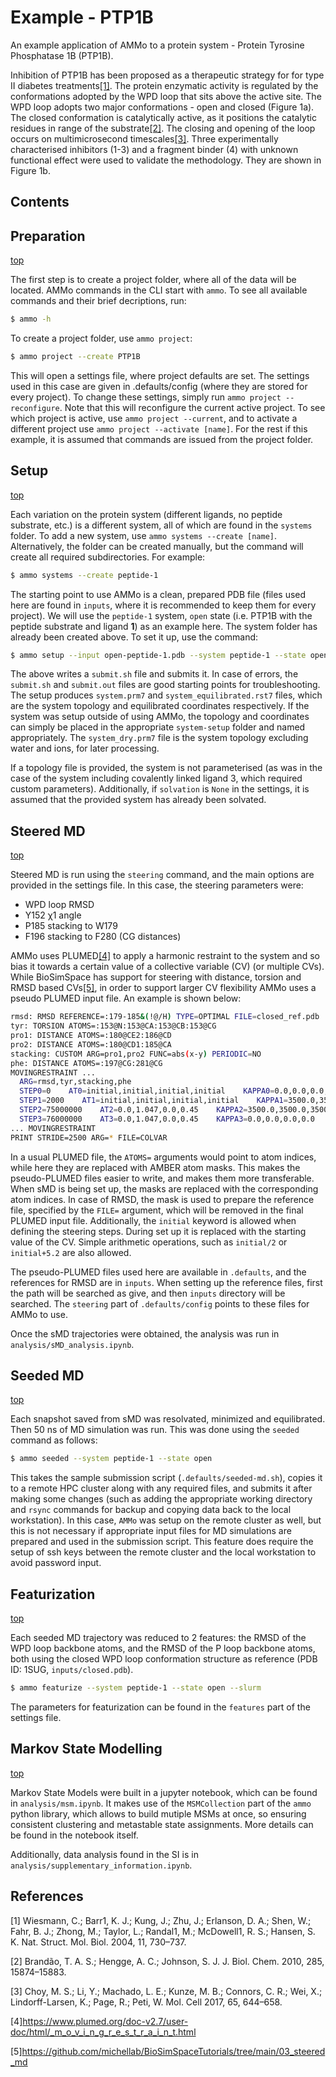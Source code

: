 # Example - PTP1B

An example application of AMMo to a protein system - Protein Tyrosine Phosphatase 1B (PTP1B).

Inhibition of PTP1B has been proposed as a therapeutic strategy for for type II diabetes treatments[[1]](#1). The protein enzymatic activity is regulated by the conformations adopted by the WPD loop that sits above the active site. The WPD loop adopts two major conformations - open and closed (Figure 1a). The closed conformation is catalytically active, as it positions the catalytic residues in range of the substrate[[2]](#2). The closing and opening of the loop occurs on multimicrosecond timescales[[3]](#3). Three experimentally characterised inhibitors (1-3) and a fragment binder (4) with unknown functional effect were used to validate the methodology. They are shown in Figure 1b.

## Contents



## Preparation
[top](#Example---PTP1B)

The first step is to create a project folder, where all of the data will be located. AMMo commands in the CLI start with `ammo`. To see all available commands and their brief decriptions, run:
```bash
$ ammo -h
```

To create a project folder, use `ammo project`:
```bash
$ ammo project --create PTP1B
```
This will open a settings file, where project defaults are set. The settings used in this case are given in .defaults/config (where they are stored for every project). To change these settings, simply run `ammo project --reconfigure`. Note that this will reconfigure the current active project. To see which project is active, use `ammo project --current`, and to activate a different project use `ammo project --activate [name]`. For the rest if this example, it is assumed that commands are issued from the project folder.

## Setup
[top](#Example---PTP1B)

Each variation on the protein system (different ligands, no peptide substrate, etc.) is a different system, all of which are found in the `systems` folder. To add a new system, use `ammo systems --create [name]`. Alternatively, the folder can be created manually, but the command will create all required subdirectories. For example:
```bash
$ ammo systems --create peptide-1
```

The starting point to use AMMo is a clean, prepared PDB file (files used here are found in `inputs`, where it is recommended to keep them for every project). We will use the `peptide-1` system, `open` state (i.e. PTP1B with the peptide substrate and ligand **1**) as an example here. The system folder has already been created above. To set it up, use the command:
```bash
$ ammo setup --input open-peptide-1.pdb --system peptide-1 --state open --slurm --charge -1
```

The above writes a `submit.sh` file and submits it. In case of errors, the `submit.sh` and `submit.out` files are good starting points for troubleshooting. The setup produces `system.prm7` and `system_equilibrated.rst7` files, which are the system topology and equilibrated coordinates respectively. If the system was setup outside of using AMMo, the topology and coordinates can simply be placed in the appropriate `system-setup` folder and named appropriately. The `system_dry.prm7` file is the system topology excluding water and ions, for later processing.

If a topology file is provided, the system is not parameterised (as was in the case of the system including covalently linked ligand 3, which required custom parameters). Additionally, if `solvation` is `None` in the settings, it is assumed that the provided system has already been solvated.

## Steered MD
[top](#Example---PTP1B)

Steered MD is run using the `steering` command, and the main options are provided in the settings file. In this case, the steering parameters were:
* WPD loop RMSD
* Y152 χ1 angle
* P185 stacking to W179
* F196 stacking to F280 (CG distances)

AMMo uses PLUMED[[4]](#4) to apply a harmonic restraint to the system and so bias it towards a certain value of a collective variable (CV) (or multiple CVs). While BioSimSpace has support for steering with distance, torsion and RMSD based CVs[[5]](#5), in order to support larger CV flexibility AMMo uses a pseudo PLUMED input file. An example is shown below:

```bash
rmsd: RMSD REFERENCE=:179-185&(!@/H) TYPE=OPTIMAL FILE=closed_ref.pdb
tyr: TORSION ATOMS=:153@N:153@CA:153@CB:153@CG
pro1: DISTANCE ATOMS=:180@CE2:186@CD
pro2: DISTANCE ATOMS=:180@CD1:185@CA
stacking: CUSTOM ARG=pro1,pro2 FUNC=abs(x-y) PERIODIC=NO
phe: DISTANCE ATOMS=:197@CG:281@CG
MOVINGRESTRAINT ...
  ARG=rmsd,tyr,stacking,phe
  STEP0=0    AT0=initial,initial,initial,initial    KAPPA0=0.0,0.0,0.0,0.0
  STEP1=2000    AT1=initial,initial,initial,initial    KAPPA1=3500.0,3500.0,3500.0,3500.0
  STEP2=75000000    AT2=0.0,1.047,0.0,0.45    KAPPA2=3500.0,3500.0,3500.0,3500.0
  STEP3=76000000    AT3=0.0,1.047,0.0,0.45    KAPPA3=0.0,0.0,0.0,0.0
... MOVINGRESTRAINT
PRINT STRIDE=2500 ARG=* FILE=COLVAR
```

In a usual PLUMED file, the `ATOMS=` arguments would point to atom indices, while here they are replaced with AMBER atom masks. This makes the pseudo-PLUMED files easier to write, and makes them more transferable. When sMD is being set up, the masks are replaced with the corresponding atom indices. In case of RMSD, the mask is used to prepare the reference file, specified by the `FILE=` argument, which will be removed in the final PLUMED input file. Additionally, the `initial` keyword is allowed when defining the steering steps. During set up it is replaced with the starting value of the CV. Simple arithmetic operations, such as `initial/2` or `initial+5.2` are also allowed.

The pseudo-PLUMED files used here are available in `.defaults`, and the references for RMSD are in `inputs`. When setting up the reference files, first the path will be searched as give, and then `inputs` directory will be searched. The `steering` part of `.defaults/config` points to these files for AMMo to use.

Once the sMD trajectories were obtained, the analysis was run in `analysis/sMD_analysis.ipynb`.

## Seeded MD
[top](#Example---PTP1B)

Each snapshot saved from sMD was resolvated, minimized and equilibrated. Then 50 ns of MD simulation was run. This was done using the `seeded` command as follows:

```bash
$ ammo seeded --system peptide-1 --state open
```

This takes the sample submission script (`.defaults/seeded-md.sh`), copies it to a remote HPC cluster along with any required files, and submits it after making some changes (such as adding the appropriate working directory and `rsync` commands for backup and copying data back to the local workstation). In this case, `AMMo` was setup on the remote cluster as well, but this is not necessary if appropriate input files for MD simulations are prepared and used in the submission script. This feature does require the setup of ssh keys between the remote cluster and the local workstation to avoid password input.

## Featurization
[top](#Example---PTP1B)

Each seeded MD trajectory was reduced to 2 features: the RMSD of the WPD loop backbone atoms, and the RMSD of the P loop backbone atoms, both using the closed WPD loop conformation structure as reference (PDB ID: 1SUG, `inputs/closed.pdb`).

```bash
$ ammo featurize --system peptide-1 --state open --slurm
```

The parameters for featurization can be found in the `features` part of the settings file.

## Markov State Modelling
[top](#Example---PTP1B)

Markov State Models were built in a jupyter notebook, which can be found in `analysis/msm.ipynb`. It makes use of the `MSMCollection` part of the `ammo` python library, which allows to build mutiple MSMs at once, so ensuring consistent clustering and metastable state assignments. More details can be found in the notebook itself.

Additionally, data analysis found in the SI is in `analysis/supplementary_information.ipynb`.

## References

<a id="1">[1]</a> Wiesmann, C.; Barr1, K. J.; Kung, J.; Zhu, J.; Erlanson, D. A.; Shen, W.; Fahr, B. J.; Zhong, M.; Taylor, L.; Randal1, M.; McDowell1, R. S.; Hansen, S. K. Nat. Struct. Mol. Biol. 2004, 11, 730–737.

<a id="2">[2]</a> Brandão, T. A. S.; Hengge, A. C.; Johnson, S. J. J. Biol. Chem. 2010, 285, 15874–15883.

<a id="3">[3]</a> Choy, M. S.; Li, Y.; Machado, L. E.; Kunze, M. B.; Connors, C. R.; Wei, X.; Lindorff-Larsen, K.; Page, R.; Peti, W. Mol. Cell 2017, 65, 644–658.

<a id="4">[4]</a>https://www.plumed.org/doc-v2.7/user-doc/html/_m_o_v_i_n_g_r_e_s_t_r_a_i_n_t.html

<a id="5">[5]</a>https://github.com/michellab/BioSimSpaceTutorials/tree/main/03_steered_md
